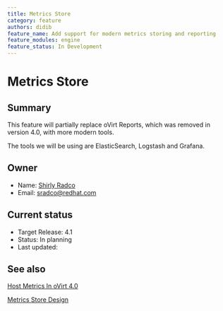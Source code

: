 ```yaml
---
title: Metrics Store
category: feature
authors: didib
feature_name: Add support for modern metrics storing and reporting
feature_modules: engine
feature_status: In Development
---
```

# Metrics Store

## Summary

This feature will partially replace oVirt Reports, which was removed in version 4.0, with more modern tools.

The tools we will be using are ElasticSearch, Logstash and Grafana.

## Owner

*   Name: [Shirly Radco](User:sradco)
*   Email: <sradco@redhat.com>

## Current status

*   Target Release: 4.1
*   Status: In planning
*   Last updated:

## See also

[Host Metrics In oVirt 4.0](https://bronhaim.wordpress.com/2016/06/26/ovirt-metrics/)

[Metrics Store Design](https://sradcoblog.wordpress.com/2016/08/17/metrics-store-design/)
